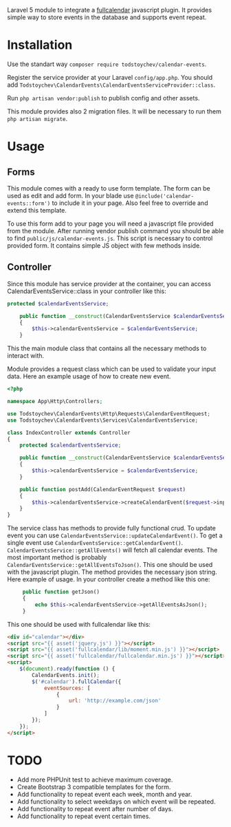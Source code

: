 Laravel 5 module to integrate a [fullcalendar](http://fullcalendar.io/) javascript plugin. It provides simple way to store events in the database and supports event repeat.

# Installation
Use the standart way ```composer require todstoychev/calendar-events```.

Register the service provider at your Laravel ```config/app.php```. You should add ```Todstoychev\CalendarEvents\CalendarEventsServiceProvider::class```.

Run ```php artisan vendor:publish``` to publish config and other assets.

This module provides also 2 migration files. It will be necessary to run them ```php artisan migrate```.

# Usage

## Forms
This module comes with a ready to use form template. The form can be used as edit and add form. In your blade use ```@include('calendar-events::form')``` to include it in your page. Also feel free to override and extend this template.

To use this form add to your page you will need a javascript file provided from the module. After running vendor publish command you should be able to find ```public/js/calendar-events.js```. This script is necessary to control provided form. It contains simple JS object with few methods inside. 

## Controller
Since this module has service provider at the container, you can access CalendarEventsService::class in your controller like this:

```php
protected $calendarEventsService;

    public function __construct(CalendarEventsService $calendarEventsService)
    {
        $this->calendarEventsService = $calendarEventsService;
    }
```

This the main module class that contains all the necessary methods to interact with.

Module provides a request class which can be used to validate your input data. Here an example usage of how to create new event.

```php
<?php

namespace App\Http\Controllers;

use Todstoychev\CalendarEvents\Http\Requests\CalendarEventRequest;
use Todstoychev\CalendarEvents\Services\CalendarEventsService;

class IndexController extends Controller
{
    protected $calendarEventsService;

    public function __construct(CalendarEventsService $calendarEventsService)
    {
        $this->calendarEventsService = $calendarEventsService;
    }

    public function postAdd(CalendarEventRequest $request)
    {
        $this->calendarEventsService->createCalendarEvent($request->input());
    }
}
```

The service class has methods to provide fully functional crud. To update event you can use ```CalendarEventsService::updateCalendarEvent()```.
 To get a single event use ```CalendarEventsService::getCalendarEvent()```.
 ```CalendarEventsService::getAllEvents()``` will fetch all calendar events.
 The most important method is probably ```CalendarEventsService::getAllEventsToJson()```. This one should be used with the javascript plugin. The method provides the necessary json string. Here example of usage. In your controller create a method like this one:

```php
     public function getJson()
     {
         echo $this->calendarEventsService->getAllEventsAsJson();
     }
```

This one should be used with fullcalendar like this:
 
```html
<div id="calendar"></div>
<script src="{{ asset('jquery.js') }}"></script>
<script src="{{ asset('fullcalendar/lib/moment.min.js') }}"></script>
<script src="{{ asset('fullcalendar/fullcalendar.min.js') }}"></script>
<script>
    $(document).ready(function () {
        CalendarEvents.init();
        $('#calendar').fullCalendar({
            eventSources: [
                {
                    url: 'http://example.com/json'
                }
            ]
        });
    });
</script>
```

# TODO
- Add more PHPUnit test to achieve maximum coverage.
- Create Bootstrap 3 compatible templates for the form.
- Add functionality to repeat event each week, month and year.
- Add functionality to select weekdays on which event will be repeated.
- Add functionality to repeat event after number of days.
- Add functionality to repeat event certain times.